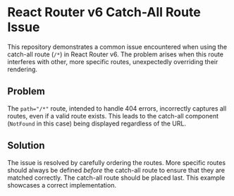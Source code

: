 # React Router v6 Catch-All Route Issue

This repository demonstrates a common issue encountered when using the catch-all route (`/*`) in React Router v6. The problem arises when this route interferes with other, more specific routes, unexpectedly overriding their rendering.

## Problem

The `path="/*"` route, intended to handle 404 errors, incorrectly captures all routes, even if a valid route exists.  This leads to the catch-all component (`NotFound` in this case) being displayed regardless of the URL.

## Solution

The issue is resolved by carefully ordering the routes.  More specific routes should always be defined *before* the catch-all route to ensure that they are matched correctly.  The catch-all route should be placed last. This example showcases a correct implementation.